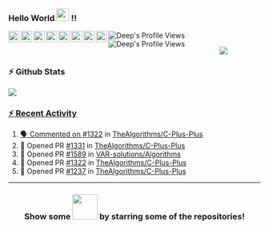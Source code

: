 
### Hello World <img src="https://media.giphy.com/media/teJYxHEPuPe5G/giphy.gif" width="25px" > !! 
<a href="https://www.linkedin.com/in/deep-raval/" target="_blank">
  <img align="left" alt="Deep's LinkdeIN" width="22px" src="https://cdn.jsdelivr.net/npm/simple-icons@v3/icons/linkedin.svg" />
</a>
<a href="https://codeforces.com/profile/deep2905" target="_blank">
  <img align="left" alt="Deep's Codeforces" width="22px" src="https://cdn.jsdelivr.net/npm/simple-icons@v3/icons/codeforces.svg" />
</a>
<a href="https://www.codechef.com/users/deep2905" target="_blank">
  <img align="left" alt="Deep's CodeChef" width="22px" src="https://cdn.jsdelivr.net/npm/simple-icons@v3/icons/codechef.svg" />
</a>
<a href="https://twitter.com/deep_raval_2905" target="_blank">
  <img align="left" alt="Deep Raval | Twitter" width="22px" src="https://cdn.jsdelivr.net/npm/simple-icons@v3/icons/twitter.svg" />
</a>
<a href="https://www.instagram.com/deep_raval_2905/" target="_blank">
  <img align="left" alt="Abhishek's Instagram" width="22px" src="https://cdn.jsdelivr.net/npm/simple-icons@v3/icons/instagram.svg" />
</a>
<a href="https://www.reddit.com/user/deepraval2905/" target="_blank">
  <img align="left" alt="Abhishek's Reddit" width="22px" src="https://cdn.jsdelivr.net/npm/simple-icons@v3/icons/reddit.svg" />
</a>
<a href="https://t.me/imdeep2905" target="_blank">
  <img align="left" alt="Deep's Telegram" width="22px" src="https://cdn.jsdelivr.net/npm/simple-icons@v3/icons/telegram.svg" />
</a>
<a href="https://discord.gg/qFYW3Ks" target="_blank">
  <img align="left" alt="Deep's Discord" width="22px" src="https://cdn.jsdelivr.net/npm/simple-icons@v3/icons/discord.svg" />
</a>
<a href="#">
  <img align="left" alt="Deep's Profile Views" src="https://komarev.com/ghpvc/?username=imdeep2905&color=blue" />
</a>
<a href="https://github.com/imdeep2905?tab=followers">
  <img align="left" alt="Deep's Profile Views" src="https://img.shields.io/github/followers/imdeep2905.svg?style=flat&label=Follow" />
</a>
</br>
</hr>
<p align="center">
<!--<img src="https://github.com/imdeep2905/imdeep2905/blob/master/imgs/dino.gif" />-->
<img src="https://github-readme-quotes.herokuapp.com/quote?theme=tokyonight" />
</p>
</hr>


### :zap: Github Stats

<a href="https://github.com/imdeep2905">
  <img align="center" src="https://github-readme-stats.anuraghazra1.vercel.app/api?username=imdeep2905&show_icons=true&theme=tokyonight&line_height=27&title_color=FFFFFF"
</a>


### :zap: Recent Activity

<!--START_SECTION:activity-->
1. 🗣 Commented on [#1322](https://github.com/TheAlgorithms/C-Plus-Plus/issues/1322) in [TheAlgorithms/C-Plus-Plus](https://github.com/TheAlgorithms/C-Plus-Plus)
2. 💪 Opened PR [#1331](https://github.com/TheAlgorithms/C-Plus-Plus/pull/1331) in [TheAlgorithms/C-Plus-Plus](https://github.com/TheAlgorithms/C-Plus-Plus)
3. 💪 Opened PR [#1589](https://github.com/VAR-solutions/Algorithms/pull/1589) in [VAR-solutions/Algorithms](https://github.com/VAR-solutions/Algorithms)
4. 💪 Opened PR [#1322](https://github.com/TheAlgorithms/C-Plus-Plus/pull/1322) in [TheAlgorithms/C-Plus-Plus](https://github.com/TheAlgorithms/C-Plus-Plus)
5. 💪 Opened PR [#1237](https://github.com/TheAlgorithms/C-Plus-Plus/pull/1237) in [TheAlgorithms/C-Plus-Plus](https://github.com/TheAlgorithms/C-Plus-Plus)
<!--END_SECTION:activity-->


---
<h3 align="center">Show some <img src="https://media.giphy.com/media/oupKcowRzsad2/giphy.gif" width="50px" > by starring some of the repositories!</h3>
